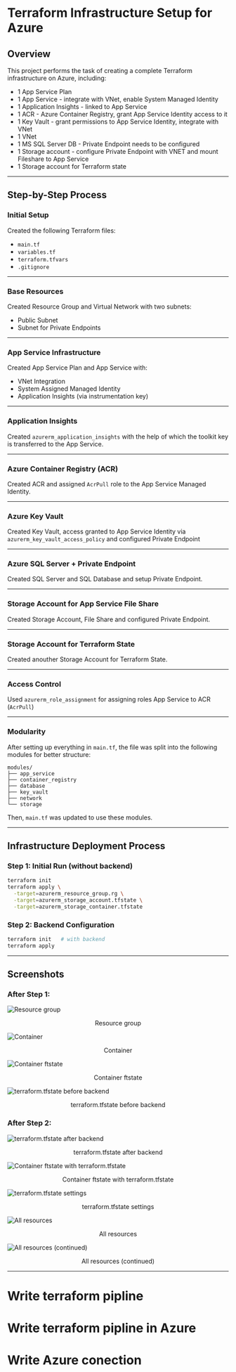 # Terraform Infrastructure Setup for Azure

## Overview

This project performs the task of creating a complete Terraform infrastructure on Azure, including:

 - 1 App Service Plan
 - 1 App Service - integrate with VNet, enable System Managed Identity
 - 1 Application Insights - linked to App Service
 - 1 ACR - Azure Container Registry, grant App Service Identity access to it
 - 1 Key Vault - grant permissions to App Service Identity, integrate with VNet
 - 1 VNet
 - 1 MS SQL Server DB - Private Endpoint needs to be configured
 - 1 Storage account - configure Private Endpoint with VNET and mount Fileshare to App Service
 - 1 Storage account for Terraform state

---

## Step-by-Step Process

### Initial Setup

Created the following Terraform files:

- `main.tf`
- `variables.tf`
- `terraform.tfvars`
- `.gitignore`

---

### Base Resources
Created Resource Group and Virtual Network with two subnets:
  - Public Subnet  
  - Subnet for Private Endpoints  

---

### App Service Infrastructure
Created App Service Plan and App Service with:
  - VNet Integration  
  - System Assigned Managed Identity  
  - Application Insights (via instrumentation key)

---

### Application Insights
Created `azurerm_application_insights` with the help of which the toolkit key is transferred to the App Service.

---

### Azure Container Registry (ACR)
Created ACR and assigned `AcrPull` role to the App Service Managed Identity.

---

### Azure Key Vault
Created Key Vault, access granted to App Service Identity via `azurerm_key_vault_access_policy` and configured Private Endpoint  

---

### Azure SQL Server + Private Endpoint
Created SQL Server and SQL Database and setup Private Endpoint.

---

### Storage Account for App Service File Share
Created Storage Account, File Share and configured Private Endpoint.

---

### Storage Account for Terraform State
Created anouther Storage Account for Terraform State.

---

### Access Control
Used `azurerm_role_assignment` for assigning roles App Service to ACR (`AcrPull`)  

---

### Modularity

After setting up everything in `main.tf`, the file was split into the following modules for better structure:

```
modules/
├── app_service
├── container_registry
├── database
├── key_vault
├── network
└── storage
```

Then, `main.tf` was updated to use these modules.

---

## Infrastructure Deployment Process

### Step 1: Initial Run (without backend)

```bash
terraform init
terraform apply \
  -target=azurerm_resource_group.rg \
  -target=azurerm_storage_account.tfstate \
  -target=azurerm_storage_container.tfstate
```

### Step 2: Backend Configuration

```bash
terraform init   # with backend
terraform apply
```

---

## Screenshots

### After Step 1:
 ![Resource group](Images%20for%20report/Resource-group.png)
  <p align="center">Resource group</p>
  
![Container](Images%20for%20report/Conteiner.png)
  <p align="center">Container</p>
  
![Container ftstate](Images%20for%20report/Conteiner-ftstate.png)
  <p align="center">Container ftstate</p>
  
![terraform.tfstate before backend](Images%20for%20report/terraform-ftstate.png)
  <p align="center">terraform.tfstate before backend</p>

### After Step 2:

![terraform.tfstate after backend](Images%20for%20report/terraform-ftstateafter.png)
<p align="center">terraform.tfstate after backend</p>

![Container ftstate with terraform.tfstate](Images%20for%20report/Cloud-terraform.ftstate.png)
<p align="center">Container ftstate with terraform.tfstate</p>

![terraform.tfstate settings](Images%20for%20report/terraform.ftstate-settings.png)
<p align="center">terraform.tfstate settings</p>

![All resources](Images%20for%20report/Аll-resources.png)
<p align="center">All resources</p>

![All resources (continued)](Images%20for%20report/All-resources2.png)
<p align="center">All resources (continued)</p>

---

# Write terraform pipline

# Write terraform pipline in Azure

# Write Azure conection

